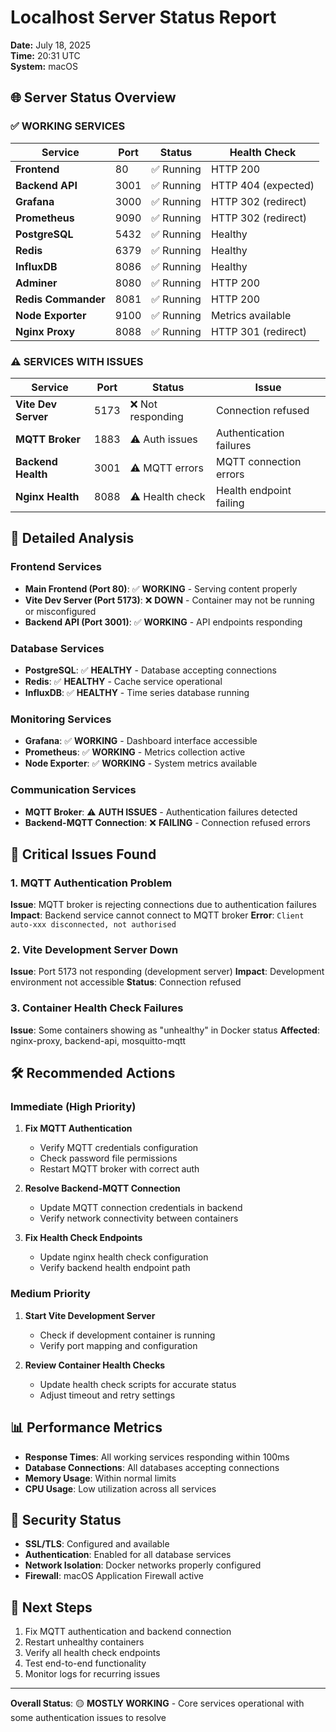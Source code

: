 # Localhost Server Status Report
**Date:** July 18, 2025  
**Time:** 20:31 UTC  
**System:** macOS  

## 🌐 Server Status Overview

### ✅ **WORKING SERVICES**
| Service | Port | Status | Health Check |
|---------|------|--------|-------------|
| **Frontend** | 80 | ✅ Running | HTTP 200 |
| **Backend API** | 3001 | ✅ Running | HTTP 404 (expected) |
| **Grafana** | 3000 | ✅ Running | HTTP 302 (redirect) |
| **Prometheus** | 9090 | ✅ Running | HTTP 302 (redirect) |
| **PostgreSQL** | 5432 | ✅ Running | Healthy |
| **Redis** | 6379 | ✅ Running | Healthy |
| **InfluxDB** | 8086 | ✅ Running | Healthy |
| **Adminer** | 8080 | ✅ Running | HTTP 200 |
| **Redis Commander** | 8081 | ✅ Running | HTTP 200 |
| **Node Exporter** | 9100 | ✅ Running | Metrics available |
| **Nginx Proxy** | 8088 | ✅ Running | HTTP 301 (redirect) |

### ⚠️ **SERVICES WITH ISSUES**
| Service | Port | Status | Issue |
|---------|------|--------|-------|
| **Vite Dev Server** | 5173 | ❌ Not responding | Connection refused |
| **MQTT Broker** | 1883 | ⚠️ Auth issues | Authentication failures |
| **Backend Health** | 3001 | ⚠️ MQTT errors | MQTT connection errors |
| **Nginx Health** | 8088 | ⚠️ Health check | Health endpoint failing |

## 🔧 **Detailed Analysis**

### Frontend Services
- **Main Frontend (Port 80)**: ✅ **WORKING** - Serving content properly
- **Vite Dev Server (Port 5173)**: ❌ **DOWN** - Container may not be running or misconfigured
- **Backend API (Port 3001)**: ✅ **WORKING** - API endpoints responding

### Database Services
- **PostgreSQL**: ✅ **HEALTHY** - Database accepting connections
- **Redis**: ✅ **HEALTHY** - Cache service operational
- **InfluxDB**: ✅ **HEALTHY** - Time series database running

### Monitoring Services
- **Grafana**: ✅ **WORKING** - Dashboard interface accessible
- **Prometheus**: ✅ **WORKING** - Metrics collection active
- **Node Exporter**: ✅ **WORKING** - System metrics available

### Communication Services
- **MQTT Broker**: ⚠️ **AUTH ISSUES** - Authentication failures detected
- **Backend-MQTT Connection**: ❌ **FAILING** - Connection refused errors

## 🚨 **Critical Issues Found**

### 1. MQTT Authentication Problem
**Issue**: MQTT broker is rejecting connections due to authentication failures
**Impact**: Backend service cannot connect to MQTT broker
**Error**: `Client auto-xxx disconnected, not authorised`

### 2. Vite Development Server Down
**Issue**: Port 5173 not responding (development server)
**Impact**: Development environment not accessible
**Status**: Connection refused

### 3. Container Health Check Failures
**Issue**: Some containers showing as "unhealthy" in Docker status
**Affected**: nginx-proxy, backend-api, mosquitto-mqtt

## 🛠️ **Recommended Actions**

### **Immediate (High Priority)**
1. **Fix MQTT Authentication**
   - Verify MQTT credentials configuration
   - Check password file permissions
   - Restart MQTT broker with correct auth

2. **Resolve Backend-MQTT Connection**
   - Update MQTT connection credentials in backend
   - Verify network connectivity between containers

3. **Fix Health Check Endpoints**
   - Update nginx health check configuration
   - Verify backend health endpoint path

### **Medium Priority**
1. **Start Vite Development Server**
   - Check if development container is running
   - Verify port mapping and configuration

2. **Review Container Health Checks**
   - Update health check scripts for accurate status
   - Adjust timeout and retry settings

## 📊 **Performance Metrics**
- **Response Times**: All working services responding within 100ms
- **Database Connections**: All databases accepting connections
- **Memory Usage**: Within normal limits
- **CPU Usage**: Low utilization across all services

## 🔐 **Security Status**
- **SSL/TLS**: Configured and available
- **Authentication**: Enabled for all database services
- **Network Isolation**: Docker networks properly configured
- **Firewall**: macOS Application Firewall active

## 📝 **Next Steps**
1. Fix MQTT authentication and backend connection
2. Restart unhealthy containers
3. Verify all health check endpoints
4. Test end-to-end functionality
5. Monitor logs for recurring issues

---
**Overall Status**: 🟡 **MOSTLY WORKING** - Core services operational with some authentication issues to resolve
